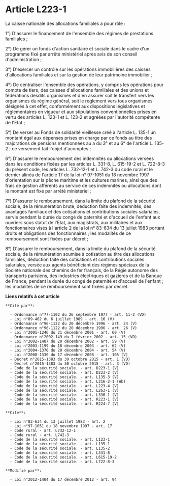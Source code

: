 # Article L223-1

La caisse nationale des allocations familiales a pour rôle : 

1°) D'assurer le financement de l'ensemble des régimes de prestations familiales ; 

2°) De gérer un fonds d'action sanitaire et sociale dans le cadre d'un programme fixé par arrêté ministériel après avis de
son conseil d'administration ; 

3°) D'exercer un contrôle sur les opérations immobilières des caisses d'allocations familiales et sur la gestion de leur
patrimoine immobilier ; 

4°) De centraliser l'ensemble des opérations, y compris les opérations pour compte de tiers, des caisses d'allocations
familiales et des unions et fédérations desdits organismes et d'en assurer soit le transfert vers les organismes du régime
général, soit le règlement vers tous organismes désignés à cet effet, conformément aux dispositions législatives et
réglementaires en vigueur et aux stipulations conventionnelles prises en vertu des articles L. 123-1 et L. 123-2 et agréées
par l'autorité compétente de l'Etat ; 

5°) De verser au Fonds de solidarité vieillesse créé à l'article L. 135-1 un montant égal aux dépenses prises en charge par
ce fonds au titre des majorations de pensions mentionnées au a du 3° et au 6° de l'article L. 135-2 ; ce versement fait
l'objet d'acomptes ; 

6°) D'assurer le remboursement des indemnités ou allocations versées dans les conditions fixées par les articles L. 331-8, L.
615-19-2 et L. 722-8-3 du présent code, les articles L. 732-12-1 et L. 742-3 du code rural et le dernier alinéa de l'article
17 de la loi n° 97-1051 du 18 novembre 1997 d'orientation sur la pêche maritime et les cultures marines, ainsi que des frais
de gestion afférents au service de ces indemnités ou allocations dont le montant est fixé par arrêté ministériel ; 

7°) D'assurer le remboursement, dans la limite du plafond de la sécurité sociale, de la rémunération brute, déduction faite
des indemnités, des avantages familiaux et des cotisations et contributions sociales salariales, servie pendant la durée du
congé de paternité et d'accueil de l'enfant aux ouvriers sous statut de l'Etat, aux magistrats, aux militaires et aux
fonctionnaires visés à l'article 2 de la loi n° 83-634 du 13 juillet 1983 portant droits et obligations des fonctionnaires ;
les modalités de ce remboursement sont fixées par décret ; 

8°) D'assurer le remboursement, dans la limite du plafond de la sécurité sociale, de la rémunération soumise à cotisation au
titre des allocations familiales, déduction faite des cotisations et contributions sociales salariales, versée aux agents
bénéficiant des régimes spéciaux de la Société nationale des chemins de fer français, de la Régie autonome des transports
parisiens, des industries électriques et gazières et de la Banque de France, pendant la durée du congé de paternité et
d'accueil de l'enfant ; les modalités de ce remboursement sont fixées par décret.

**Liens relatifs à cet article**

	**Cité par**:

	  - Ordonnance n°77-1102 du 26 septembre 1977 - art. 11-2 (VD)
	  - Loi n°89-462 du 6 juillet 1989 - art. 16 (V)
	  - Ordonnance n°96-1122 du 20 décembre 1996 - art. 24 (V)
	  - Ordonnance n°96-1122 du 20 décembre 1996 - art. 26 (V)
	  - Loi n°2001-1246 du 21 décembre 2001 - art. 60 (V)
	  - Ordonnance n°2002-149 du 7 février 2002 - art. 15 (VD)
	  - Loi n°2002-1487 du 20 décembre 2002 - art. 59 (V)
	  - Loi n°2003-1199 du 18 décembre 2003 - art. 62 (V)
	  - Loi n°2004-1370 du 20 décembre 2004 - art. 54 (V)
	  - Loi n°2008-1330 du 17 décembre 2008 - art. 105 (V)
	  - Décret n°2015-1383 du 30 octobre 2015 - art. 1 (VD)
	  - Décret n°2015-1383 du 30 octobre 2015 - art. 3 (VD)
	  - Code de la sécurité sociale. - art. D223-1 (V)
	  - Code de la sécurité sociale. - art. D223-2 (V)
	  - Code de la sécurité sociale. - art. L135-3 (V)
	  - Code de la sécurité sociale. - art. L216-2-1 (Ab)
	  - Code de la sécurité sociale. - art. L223-4 (V)
	  - Code de la sécurité sociale. - art. L263-1 (V)
	  - Code de la sécurité sociale. - art. L330-1 (V)
	  - Code de la sécurité sociale. - art. R223-1 (V)
	  - Code de la sécurité sociale. - art. R224-7 (V)

	**Cite**:

	  - Loi n°83-634 du 13 juillet 1983 - art. 2
	  - Loi n°97-1051 du 18 novembre 1997 - art. 17
	  - Code rural - art. L732-12-1
	  - Code rural - art. L742-3
	  - Code de la sécurité sociale. - art. L123-1
	  - Code de la sécurité sociale. - art. L135-1
	  - Code de la sécurité sociale. - art. L135-2
	  - Code de la sécurité sociale. - art. L331-8
	  - Code de la sécurité sociale. - art. L615-19-2
	  - Code de la sécurité sociale. - art. L722-8-3

	**Modifié par**:

	  - Loi n°2012-1404 du 17 décembre 2012 - art. 94
